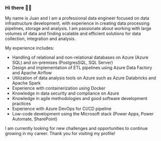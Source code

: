 ### Hi there 👋😄

My name is Juan and I am a professional data engineer focused on data infrastructure development, with experience in creating data processing pipelines, storage and analysis. I am passionate about working with large volumes of data and finding scalable and efficient solutions for data collection, integration and analysis.

My experience includes:

- Handling of relational and non-relational databases on Azure (Azure SQL) and on-premises (PostgresSQL, SQL Server)
- Design and implementation of ETL pipelines using Azure Data Factory and Apache Airflow
- Utilization of data analysis tools on Azure such as Azure Databricks and Apache Spark
- Experience with containerization using Docker
- Knowledge in data security and compliance on Azure
- Knowledge in agile methodologies and good software development practices
- Experience with Azure DevOps for CI/CD pipeline
- Low-code development using the Microsoft stack (Power Apps, Power Automate, SharePoint)

I am currently looking for new challenges and opportunities to continue growing in my career. Thank you for visiting my profile! 

<!--
**ochoajuanm/ochoajuanm** is a ✨ _special_ ✨ repository because its `README.md` (this file) appears on your GitHub profile.

Here are some ideas to get you started:

- 🔭 I’m currently working on ...
- 🌱 I’m currently learning ...
- 👯 I’m looking to collaborate on ...
- 🤔 I’m looking for help with ...
- 💬 Ask me about ...
- 📫 How to reach me: ...
- 😄 Pronouns: ...
- ⚡ Fun fact: ...
-->
